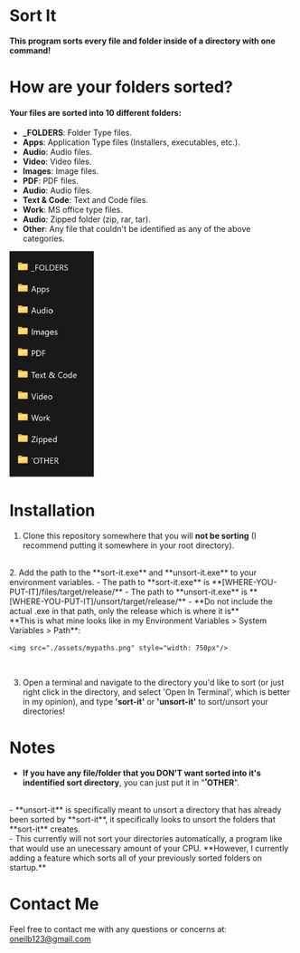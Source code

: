 # Sort It

**This program sorts every file and folder inside of a directory with one command!**

# How are your folders sorted?

#### Your files are sorted into 10 different folders:


- **_FOLDERS**: Folder Type files.
- **Apps**: Application Type files (Installers, executables, etc.).
- **Audio**: Audio files.
- **Video**: Video files.
- **Images**: Image files.
- **PDF**: PDF files.
- **Audio**: Audio files.
- **Text & Code**: Text and Code files.
- **Work**: MS office type files.
- **Audio**: Zipped folder (zip, rar, tar).
- **Other**: Any file that couldn't be identified as any of the above categories.

<img src="./assets/demo.png" style="width: 150px"/>

# Installation

1. Clone this repository somewhere that you will **not be sorting** (I recommend putting it somewhere in your root directory).
<br>
2. Add the path to the **sort-it.exe** and **unsort-it.exe** to your environment variables. 
    - The path to **sort-it.exe** is **[WHERE-YOU-PUT-IT]/files/target/release/** 
    - The path to **unsort-it.exe** is **[WHERE-YOU-PUT-IT]/unsort/target/release/** 
    - **Do not include the actual .exe in that path, only the release which is where it is**
    <br>
    **This is what mine looks like in my Environment Variables > System Variables > Path**:

    <img src="./assets/mypaths.png" style="width: 750px"/>

<br>

3. Open a terminal and navigate to the directory you'd like to sort (or just right click in the directory, and select 'Open In Terminal', which is better in my opinion), and type **'sort-it'** or **'unsort-it'** to sort/unsort your directories!

# Notes
- **If you have any file/folder that you DON'T want sorted into it's indentified sort directory**, you can just put it in "**ٴOTHER**".
<br>
- **unsort-it** is specifically meant to unsort a directory that has already been sorted by **sort-it**, it specifically looks to unsort the folders that **sort-it** creates.
<br>
- This currently will not sort your directories automatically, a program like that would use an unecessary amount of your CPU. **However, I currently adding a feature which sorts all of your previously sorted folders on startup.**

# Contact Me

Feel free to contact me with any questions or concerns at: oneilb123@gmail.com